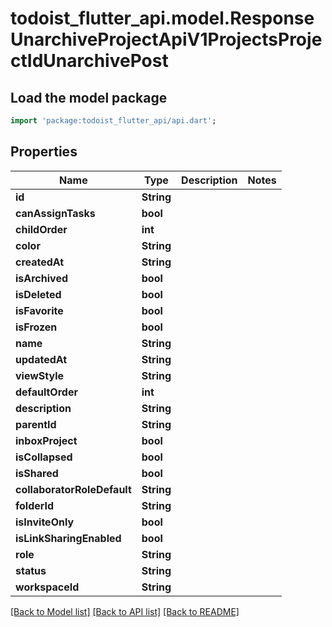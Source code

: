 # todoist_flutter_api.model.ResponseUnarchiveProjectApiV1ProjectsProjectIdUnarchivePost

## Load the model package
```dart
import 'package:todoist_flutter_api/api.dart';
```

## Properties
Name | Type | Description | Notes
------------ | ------------- | ------------- | -------------
**id** | **String** |  | 
**canAssignTasks** | **bool** |  | 
**childOrder** | **int** |  | 
**color** | **String** |  | 
**createdAt** | **String** |  | 
**isArchived** | **bool** |  | 
**isDeleted** | **bool** |  | 
**isFavorite** | **bool** |  | 
**isFrozen** | **bool** |  | 
**name** | **String** |  | 
**updatedAt** | **String** |  | 
**viewStyle** | **String** |  | 
**defaultOrder** | **int** |  | 
**description** | **String** |  | 
**parentId** | **String** |  | 
**inboxProject** | **bool** |  | 
**isCollapsed** | **bool** |  | 
**isShared** | **bool** |  | 
**collaboratorRoleDefault** | **String** |  | 
**folderId** | **String** |  | 
**isInviteOnly** | **bool** |  | 
**isLinkSharingEnabled** | **bool** |  | 
**role** | **String** |  | 
**status** | **String** |  | 
**workspaceId** | **String** |  | 

[[Back to Model list]](../README.md#documentation-for-models) [[Back to API list]](../README.md#documentation-for-api-endpoints) [[Back to README]](../README.md)


